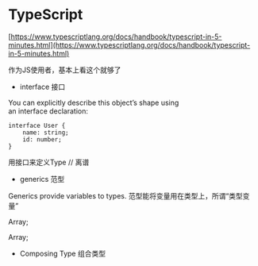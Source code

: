 # TypeScript

[https://www.typescriptlang.org/docs/handbook/typescript-in-5-minutes.html](https://www.typescriptlang.org/docs/handbook/typescript-in-5-minutes.html)

作为JS使用者，基本上看这个就够了

* interface 接口

You can explicitly describe this object’s shape using an interface declaration:

```
interface User {
    name: string; 
    id: number;
}
```

用接口来定义Type // 离谱

* generics 范型

Generics provide variables to types. 范型能将变量用在类型上，所谓“类型变量”

Array<string>;

Array<number>;

* Composing Type 组合类型
